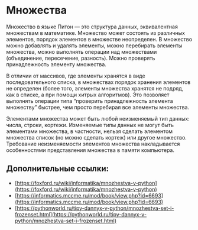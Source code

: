 # Множества

Множество в языке Питон — это структура данных, эквивалентная множествам в математике. Множество может состоять из различных элементов, порядок элементов в множестве неопределен. В множество можно добавлять и удалять элементы, можно перебирать элементы множества, можно выполнять операции над множествами (объединение, пересечение, разность). Можно проверять принадлежность элементу множества.

В отличии от массивов, где элементы хранятся в виде последовательного списка, в множествах порядок хранения элементов не определен (более того, элементы множества хранятся не подряд, как в списке, а при помощи хитрых алгоритмов). Это позволяет выполнять операции типа “проверить принадлежность элемента множеству” быстрее, чем просто перебирая все элементы множества.

Элементами множества может быть любой неизменяемый тип данных: числа, строки, кортежи. Изменяемые типы данных не могут быть элементами множества, в частности, нельзя сделать элементом множества список (но можно сделать кортеж) или другое множество. Требование неизменяемости элементов множества накладывается особенностями представления множества в памяти компьютера.

## Дополнительные ссылки:

* [https://foxford.ru/wiki/informatika/mnozhestva-v-python](https://foxford.ru/wiki/informatika/mnozhestva-v-python)
* [https://informatics.mccme.ru/mod/book/view.php?id=6693](https://informatics.mccme.ru/mod/book/view.php?id=6693)
* [https://pythonworld.ru/tipy-dannyx-v-python/mnozhestva-set-i-frozenset.html](https://pythonworld.ru/tipy-dannyx-v-python/mnozhestva-set-i-frozenset.html)
